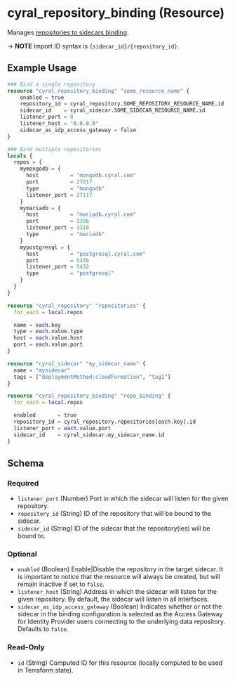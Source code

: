 # cyral_repository_binding (Resource)

Manages [repositories to sidecars binding](https://cyral.com/docs/sidecars/sidecar-assign-repo).

-> **NOTE** Import ID syntax is `{sidecar_id}/{repository_id}`.

## Example Usage

```terraform
### Bind a single repository
resource "cyral_repository_binding" "some_resource_name" {
    enabled = true
    repository_id = cyral_repository.SOME_REPOSITORY_RESOURCE_NAME.id
    sidecar_id    = cyral_sidecar.SOME_SIDECAR_RESOURCE_NAME.id
    listener_port = 0
    listener_host = "0.0.0.0"
    sidecar_as_idp_access_gateway = false
}

### Bind multiple repositories
locals {
  repos = {
    mymongodb = {
      host          = "mongodb.cyral.com"
      port          = 27017
      type          = "mongodb"
      listener_port = 27117
    }
    mymariadb = {
      host          = "mariadb.cyral.com"
      port          = 3306
      listener_port = 3310
      type          = "mariadb"
    }
    mypostgresql = {
      host          = "postgresql.cyral.com"
      port          = 5436
      listener_port = 5432
      type          = "postgresql"
    }
  }
}

resource "cyral_repository" "repositories" {
  for_each = local.repos

  name = each.key
  type = each.value.type
  host = each.value.host
  port = each.value.port
}

resource "cyral_sidecar" "my_sidecar_name" {
  name = "mysidecar"
  tags = ["deploymentMethod:cloudFormation", "tag1"]
}

resource "cyral_repository_binding" "repo_binding" {
  for_each = local.repos

  enabled       = true
  repository_id = cyral_repository.repositories[each.key].id
  listener_port = each.value.port
  sidecar_id    = cyral_sidecar.my_sidecar_name.id
}
```

<!-- schema generated by tfplugindocs -->

## Schema

### Required

- `listener_port` (Number) Port in which the sidecar will listen for the given repository.
- `repository_id` (String) ID of the repository that will be bound to the sidecar.
- `sidecar_id` (String) ID of the sidecar that the repository(ies) will be bound to.

### Optional

- `enabled` (Boolean) Enable|Disable the repository in the target sidecar. It is important to notice that the resource will always be created, but will remain inactive if set to `false`.
- `listener_host` (String) Address in which the sidecar will listen for the given repository. By default, the sidecar will listen in all interfaces.
- `sidecar_as_idp_access_gateway` (Boolean) Indicates whether or not the sidecar in the binding configuration is selected as the Access Gateway for Identity Provider users connecting to the underlying data repository. Defaults to `false`.

### Read-Only

- `id` (String) Computed ID for this resource (locally computed to be used in Terraform state).

